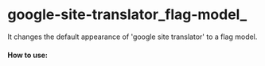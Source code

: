 # google-site-translator_flag-model_
It changes the default appearance of 'google site translator' to a flag model.

#### How to use:
